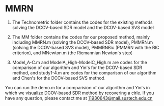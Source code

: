 # MMRN

1. The Technometric folder contains the codes for the existing methods solving the DCOV-based SDR model and the DCOV-based SVS model 

2. The MM folder contains the codes for our proposed method, mainly including MMRN.m (solving the DCOV-based SDR model),
    PMMRN.m (solving the DCOV-based SVS model), PMMRNBic (PMMRN with the BIC criterion), and MNewton.m (the Riemannian Newton's step)

3.  Model_A-C.m and ModelA_High-ModelC_High.m are codes for the comparison of our algorithm and Yin's for the DCOV-based SDR method, and
     study1-4.m are codes for the comparison of our algorithm and Chen's for the DCOV-based SVS method.

You can run the demo.m for a comparision of our algorithm and Yin's in which we visualize DCOV-based SDR method by recovering a cirle.
If you have any question, please contact me at 11930643@mail.sustech.edu.cn


